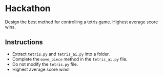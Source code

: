 # Hackathon
Design the best method for controlling a tetris game.
Highest average score wins.


## Instructions
- Extract `tetris.py` and `tetris_ai.py` into a folder.
- Complete the `move_piece` method in the `tetris_ai.py` file.
- Do not modify the `tetris.py` file.
- Highest average score wins!
